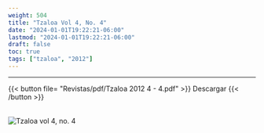 ```yaml
---
weight: 504
title: "Tzaloa Vol 4, No. 4"
date: "2024-01-01T19:22:21-06:00"
lastmod: "2024-01-01T19:22:21-06:00"
draft: false
toc: true
tags: ["tzaloa", "2012"]
---
```

- - - - - - - - -
{{< button file= "Revistas/pdf/Tzaloa 2012 4 - 4.pdf" >}}   Descargar {{< /button >}} 
######
![Tzaloa vol 4, no. 4](images/portada/4-4.jpeg)